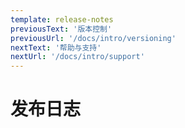 ```yaml
---
template: release-notes
previousText: '版本控制'
previousUrl: '/docs/intro/versioning'
nextText: '帮助与支持'
nextUrl: '/docs/intro/support'
---
```


# 发布日志
